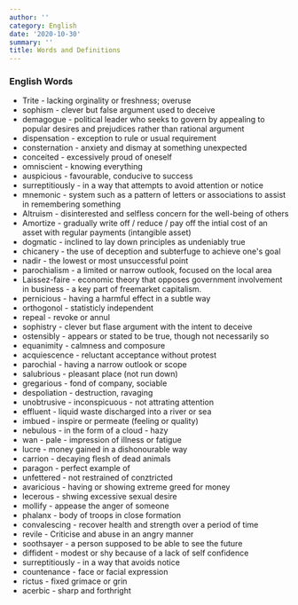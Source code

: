 ```yaml
---
author: ''
category: English
date: '2020-10-30'
summary: ''
title: Words and Definitions
---
```



### English Words

* Trite - lacking orginality or freshness; overuse
* sophism - clever but false argument used to deceive
* demagogue - political leader who seeks to govern by appealing to popular desires and prejudices rather than rational argument
* dispensation - exception to rule or usual requirement
* consternation - anxiety and dismay at something unexpected
* conceited - excessively proud of oneself
* omniscient - knowing everything
* auspicious  - favourable, conducive to success
* surreptitiously - in a way that attempts to avoid attention or notice
* mnemonic - system such as a pattern of letters or associations to assist in remembering something
* Altruism - disinterested and selfless concern for the well-being of others
* Amortize - gradually write off / reduce / pay off the intial cost of an asset with regular payments (intangible asset)
* dogmatic - inclined to lay down principles as undeniably true
* chicanery - the use of deception and subterfuge to achieve one's goal
* nadir - the lowest or most unsuccessful point
* parochialism - a limited or narrow outlook, focused on the local area
* Laissez-faire - economic theory that opposes government involvement in business - a key part of freemarket capitalism.
* pernicious - having a harmful effect in a subtle way
* orthogonol - statisticly independent
* repeal - revoke or annul
* sophistry - clever but flase argument with the intent to deceive
* ostensibly - appears or stated to be true, though not necessarily so
* equanimity - calmness and composure
* acquiescence - reluctant acceptance without protest
* parochial - having a narrow outlook or scope
* salubrious - pleasant place (not run down)
* gregarious - fond of company, sociable
* despoliation - destruction, ravaging
* unobtrusive - inconspicuous - not attrating attention
* effluent - liquid waste discharged into a river or sea
* imbued - inspire or permeate (feeling or quality)
* nebulous - in the form of a cloud - hazy
* wan - pale - impression of illness or fatigue
* lucre - money gained in a dishonourable way
* carrion - decaying flesh of dead animals
* paragon - perfect example of
* unfettered - not restrained of conztricted
* avaricious - having or showing extreme greed for money
* lecerous - shwing excessive sexual desire
* mollify - appease the anger of someone
* phalanx - body of troops in close formation
* convalescing - recover health and strength over a period of time
* revile - Criticise and abuse in an angry manner
* soothsayer - a person supposed to be able to see the future
* diffident - modest or shy because of a lack of self confidence
* surreptitiously - in a way that avoids notice
* countenance - face or facial expression
* rictus - fixed grimace or grin
* acerbic - sharp and forthright


